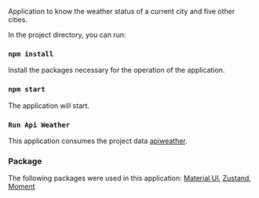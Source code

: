 Application to know the weather status of a current city and five other cities.

In the project directory, you can run:

### `npm install`

Install the packages necessary for the operation of the application.

### `npm start`

The application will start.

### `Run Api Weather`

This application consumes the project data <a href="https://github.com/alexistec/apiweather">apiweather</a>.

### Package

The following packages were used in this application: <a href="https://github.com/mui-org/material-ui">Material UI</a>, <a href="https://github.com/react-spring/zustand">Zustand</a>, <a href="https://github.com/moment/moment">Moment</a>
